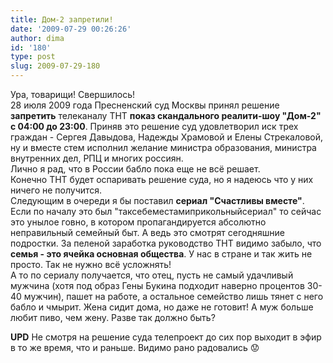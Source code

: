 ```yaml
---
title: Дом-2 запретили!
date: '2009-07-29 00:26:26'
author: dima
id: '180'
type: post
slug: 2009-07-29-180
---
```


Ура, товарищи! Свершилось!  
28 июля 2009 года Пресненский суд Москвы принял решение **запретить** телеканалу ТНТ **показ скандального реалити-шоу "Дом-2" с 04:00 до 23:00**. Приняв это решение суд удовлетворил иск трех граждан - Сергея Давыдова, Надежды Храмовой и Елены Стрекаловой, ну и вместе стем исполнил желание министра образования, министра внутренних дел, РПЦ и многих россиян.  
Лично я рад, что в России бабло пока еще не всё решает.  
Конечно ТНТ будет оспаривать решение суда, но я надеюсь что у них ничего не получится.  
Следующим в очереди я бы поставил **сериал "Счастливы вместе"**.  
Если по началу это был "таксебеместамиприкольныйсериал" то сейчас это унылое говно, в котором пропагандируется абсолютно неправильный семейный быт. А ведь это смотрят сегодняшние подростки. За пеленой заработка руководство ТНТ видимо забыло, что **семья - это ячейка основная общества**. У нас в стране и так жить не просто. Так не нужно всё усложнять!  
А то по сериалу получается, что отец, пусть не самый удачливый мужчина (хотя под образ Гены Букина подходит наверно процентов 30-40 мужчин), пашет на работе, а остальное семейство лишь тянет с него бабло и чмырит. Жена сидит дома, но даже не готовит! А муж больше любит пиво, чем жену. Разве так должно быть?

**UPD** Не смотря на решение суда телепроект до сих пор выходит в эфир в то же время, что и раньше. Видимо рано радовались 😟